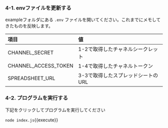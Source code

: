 ### 4-1. envファイルを更新する
exampleフォルダにある `.env` ファイルを開いてください。これまでにメモしてきたものを反映します。

|項目|値|
|:--|:--|
|CHANNEL_SECRET|1-2で取得したチャネルシークレット|
|CHANNEL_ACCESS_TOKEN|1-4で取得したチャネルトークン|
|SPREADSHEET_URL|3-3で取得したスプレッドシートのURL|

### 4-2. プログラムを実行する
下記をクリックしてプログラムを実行してください

`node index.js`{{execute}}